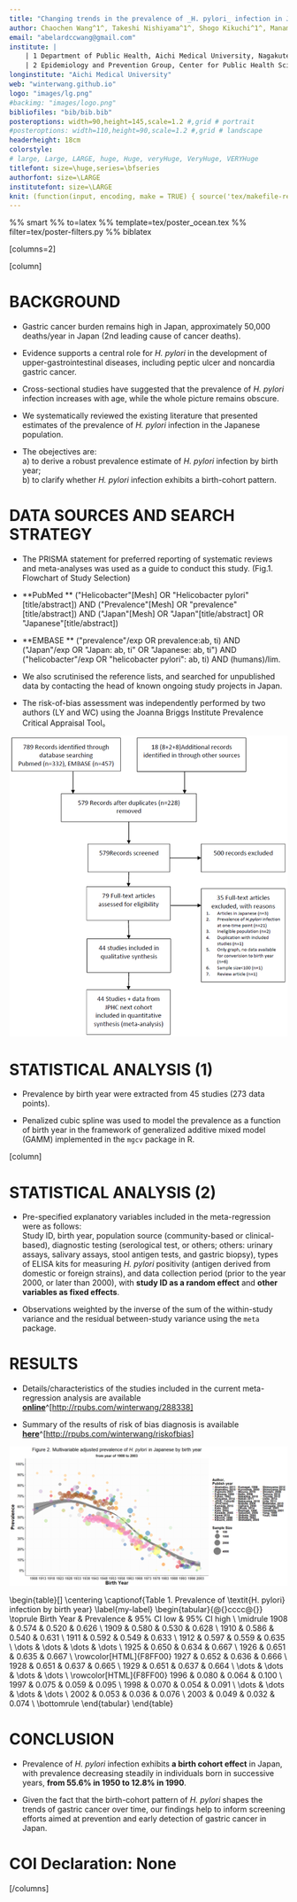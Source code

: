 ```yaml
---
title: "Changing trends in the prevalence of _H. pylori_ infection in Japan (1908-2003): a systematic review and meta-regression analysis of 170,000 individuals"
author: Chaochen Wang^1^, Takeshi Nishiyama^1^, Shogo Kikuchi^1^, Manami Inoue^2^,  Norie Sawada^2^, Shoichiro Tsugane^2^, Yingsong Lin^1^
email: "abelardccwang@gmail.com"
institute: | 
    | 1 Department of Public Health, Aichi Medical University, Nagakute, Aichi, Japan; 
    | 2 Epidemiology and Prevention Group, Center for Public Health Sciences, National Cancer Center, Tokyo, Japan
longinstitute: "Aichi Medical University"
web: "winterwang.github.io"
logo: "images/lg.png"
#backimg: "images/logo.png"
bibliofiles: "bib/bib.bib"
posteroptions: width=90,height=145,scale=1.2 #,grid # portrait
#posteroptions: width=110,height=90,scale=1.2 #,grid # landscape
headerheight: 18cm
colorstyle:
# large, Large, LARGE, huge, Huge, veryHuge, VeryHuge, VERYHuge
titlefont: size=\huge,series=\bfseries
authorfont: size=\LARGE
institutefont: size=\LARGE
knit: (function(input, encoding, make = TRUE) { source('tex/makefile-renderer.R', local = TRUE) })
---
```


%% smart
%% to=latex
%% template=tex/poster_ocean.tex
%% filter=tex/poster-filters.py
%% biblatex



[columns=2]

[column]

# BACKGROUND

-  Gastric cancer burden remains high in Japan, approximately 50,000 deaths/year in Japan (2nd leading cause of cancer deaths).

-  Evidence supports a central role for _H. pylori_ in the development of upper-gastrointestinal diseases, including peptic ulcer and noncardia gastric cancer.

-  Cross-sectional studies have suggested that the prevalence of _H. pylori_ infection increases with age, while the whole picture remains obscure.

-  We systematically reviewed the existing literature that presented estimates of the prevalence of _H. pylori_ infection in the Japanese population.

-  The obejectives are:  
   a) to derive a robust prevalence estimate of _H. pylori_ infection by birth year;   
   b) to clarify whether _H. pylori_ infection exhibits a birth-cohort pattern. 

<!--

- Standard abreviations \\eg and \\ie for \eg and \ie
- Units like \pps{900}
- **Highlights** and *highlights*

-->

# DATA SOURCES AND SEARCH STRATEGY

- The PRISMA statement for preferred reporting of systematic reviews and meta-analyses was used as a guide to conduct this study. (Fig.1. Flowchart of Study Selection) 

- **PubMed ** ("Helicobacter"[Mesh] OR "Helicobacter pylori"[title/abstract]) AND ("Prevalence"[Mesh] OR "prevalence"[title/abstract]) AND ("Japan"[Mesh] OR "Japan"[title/abstract] OR "Japanese"[title/abstract])

- **EMBASE **  ("prevalence"/exp OR prevalence:ab, ti) AND ("Japan"/exp OR "Japan: ab, ti" OR "Japanese: ab, ti") AND ("helicobacter"/exp OR "helicobacter pylori": ab, ti) AND (humans)/lim.

- We also scrutinised the reference lists, and searched for unpublished data by contacting the head of known ongoing study projects in Japan. 

- The risk-of-bias assessment was independently performed by two authors (LY and WC) using the Joanna Briggs Institute Prevalence Critical Appraisal Tool。

![Flowchart of Study Selection](images/Figure_1.png)

# STATISTICAL ANALYSIS (1)

- Prevalence by birth year were extracted from 45 studies (273 data points).

- Penalized cubic spline was used to model the prevalence as a function of birth year in the framework of generalized additive mixed model (GAMM) implemented in the `mgcv` package in R. 

[column]

# STATISTICAL ANALYSIS (2) 

- Pre-specified explanatory variables included in the meta-regression were as follows:   
  Study ID, birth year, population source (community-based or clinical-based), diagnostic testing (serological test, or others; others: urinary assays, salivary assays, stool antigen tests, and gastric biopsy), types of ELISA kits for measuring _H. pylori_ positivity (antigen derived from domestic or foreign strains), and data collection period (prior to the year 2000, or later than 2000), with **study ID as a random effect** and **other variables as fixed effects**.

- Observations weighted by the inverse of the sum of the within-study variance and the residual between-study variance using the `meta` package.



# RESULTS

- Details/characteristics of the studies included in the current meta-regression analysis are available [**online**](http://rpubs.com/winterwang/288338)^[http://rpubs.com/winterwang/288338]

- Summary of the results of risk of bias diagnosis is available [**here**](http://rpubs.com/winterwang/riskofbias)^[http://rpubs.com/winterwang/riskofbias]

![](images/main.png)


\begin{table}[]
\centering
\captionof{Table 1. Prevalence of \textit{H. pylori} infection by birth year}
\label{my-label}
\begin{tabular}{@{}cccc@{}}
\toprule
Birth Year & Prevalence & 95\% CI low & 95\% CI high \\ \midrule
1908 & 0.574 & 0.520 & 0.626 \\
1909 & 0.580 & 0.530 & 0.628 \\
1910 & 0.586 & 0.540 & 0.631 \\
1911 & 0.592 & 0.549 & 0.633 \\
1912 & 0.597 & 0.559 & 0.635 \\
\dots & \dots & \dots & \dots \\
1925 & 0.650 & 0.634 & 0.667 \\
1926 & 0.651 & 0.635 & 0.667 \\
\rowcolor[HTML]{F8FF00} 
1927 & 0.652 & 0.636 & 0.666 \\
1928 & 0.651 & 0.637 & 0.665 \\
1929 & 0.651 & 0.637 & 0.664 \\
\dots & \dots & \dots & \dots \\
\rowcolor[HTML]{F8FF00} 
1996 & 0.080 & 0.064 & 0.100 \\
1997 & 0.075 & 0.059 & 0.095 \\
1998 & 0.070 & 0.054 & 0.091 \\
\dots & \dots & \dots & \dots \\
2002 & 0.053 & 0.036 & 0.076 \\
2003 & 0.049 & 0.032 & 0.074 \\ \bottomrule
\end{tabular}
\end{table}


# CONCLUSION

- Prevalence of _H. pylori_ infection exhibits **a birth cohort effect** in Japan, with prevalence decreasing steadily in individuals born in successive years, **from 55.6% in 1950 to 12.8% in 1990**.  

- Given the fact that the birth-cohort pattern of _H. pylori_ shapes the trends of gastric cancer over time, our findings help to inform screening efforts aimed at prevention and early detection of gastric cancer in Japan.


<!--\vskip0.5cm

[/columns]


[columns=2]

[column]

-->

# COI Declaration: None



<!--\vskip4.4cm-->

[/columns]
